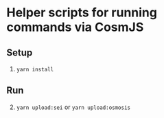 # Helper scripts for running commands via CosmJS

## Setup 
1. `yarn install`

## Run
2. `yarn upload:sei` or `yarn upload:osmosis`